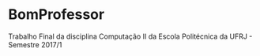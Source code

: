 # BomProfessor
Trabalho Final da disciplina Computação II da Escola Politécnica da UFRJ - Semestre 2017/1
